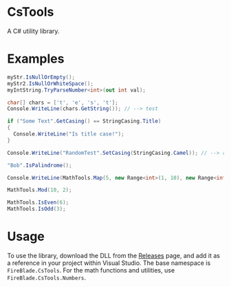 # CsTools
A C# utility library.

# Examples
```cs
myStr.IsNullOrEmpty();
myStr2.IsNullOrWhiteSpace();
myIntString.TryParseNumber<int>(out int val);

char[] chars = ['t', 'e', 's', 't'];
Console.WriteLine(chars.GetString()); // --> test

if ("Some Text".GetCasing() == StringCasing.Title)
{
  Console.WriteLine("Is title case!");
}

Console.WriteLine("RandomTest".SetCasing(StringCasing.Camel)); // --> randomTest

"Bob".IsPalindrome();

Console.WriteLine(MathTools.Map(5, new Range<int>(1, 10), new Range<int>(11, 20))); // --> 15

MathTools.Mod(10, 2);

MathTools.IsEven(6);
MathTools.IsOdd(3);
```

# Usage
To use the library, download the DLL from the [Releases](https://github.com/FireBlade211/CsTools/releases) page, and add it as a reference in your project within Visual Studio.
The base namespace is `FireBlade.CsTools`. For the math functions and utilities, use `FireBlade.CsTools.Numbers`.
